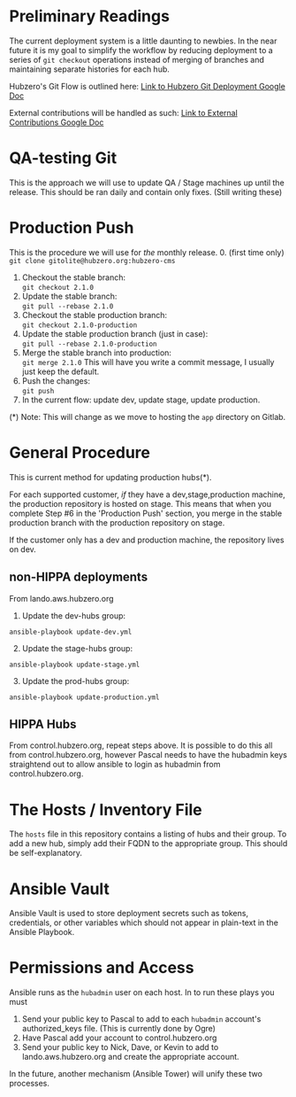 # Preliminary Readings
The current deployment system is a little daunting to newbies. In the near future it is my goal to simplify the workflow by reducing deployment
to a series of `git checkout` operations instead of merging of branches and maintaining separate histories for each hub.

Hubzero's Git Flow is outlined here: [Link to Hubzero Git Deployment Google Doc](https://docs.google.com/document/d/1WqFhxDUvVxK6ULge4VC2KVM5IrbYk8qDcft6rjdnLGw/edit#heading=h.5wemay9hqxq7)  

External contributions will be handled as such: [Link to External Contributions Google Doc](https://docs.google.com/document/d/12douK6PPGdOayDSmVPCTGv2TDld-9qhoQOOXl3jMDmM/edit?usp=sharing)

# QA-testing Git
This is the approach we will use to update QA / Stage machines up until the release. This should be ran daily and contain only fixes. 
(Still writing these)

# Production Push
This is the procedure we will use for *the* monthly release.
0. (first time only) `git clone gitolite@hubzero.org:hubzero-cms`
1. Checkout the stable branch:   
`git checkout 2.1.0`
2. Update the stable branch:  
`git pull --rebase 2.1.0`
3. Checkout the stable production branch:  
`git checkout 2.1.0-production`
4. Update the stable production branch (just in case):  
`git pull --rebase 2.1.0-production`
5. Merge the stable branch into production:  
`git merge 2.1.0` This will have you write a commit message, I usually just keep the default.
6. Push the changes:  
`git push`
7. In the current flow: update dev, update stage, update production.  

(*) Note: This will change as we move to hosting the `app` directory on Gitlab.

# General Procedure
This is current method for updating production hubs(*). 

For each supported customer, *if* they have a dev,stage,production machine, the production repository is hosted on stage.
This means that when you complete Step #6 in the 'Production Push' section, you 
merge in the stable production branch with the production repository on stage.  

If the customer only has a dev and production machine, the repository lives on dev.


## non-HIPPA deployments

From lando.aws.hubzero.org

1. Update the dev-hubs group:  

`ansible-playbook update-dev.yml`

2. Update the stage-hubs group:  

`ansible-playbook update-stage.yml`

3. Update the prod-hubs group:  

`ansible-playbook update-production.yml`

## HIPPA Hubs
From control.hubzero.org, repeat steps above. It is possible to do this all from 
control.hubzero.org, however Pascal needs to have the hubadmin keys straightend out
to allow ansible to login as hubadmin from control.hubzero.org.

# The Hosts / Inventory File
The `hosts` file in this repository contains a listing of hubs and their group. To add a new hub, simply add their FQDN to the appropriate group. This should be self-explanatory.

# Ansible Vault
Ansible Vault is used to store deployment secrets such as tokens, credentials, or other variables which should not appear in plain-text in the Ansible Playbook.

# Permissions and Access
Ansible runs as the `hubadmin` user on each host. In to run these plays you must
1. Send your public key to Pascal to add to each `hubadmin` account's authorized_keys file. (This is currently done by Ogre)
2. Have Pascal add your account to control.hubzero.org
3. Send your public key to Nick, Dave, or Kevin to add to lando.aws.hubzero.org and create the appropriate account.

In the future, another mechanism (Ansible Tower) will unify these two processes.


